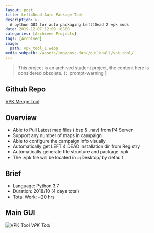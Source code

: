 ```yaml
---
layout: post
title: Left4Dead Auto Package Tool
description: >-
  A python GUI for auto packaging Left4Dead 2 vpk mods
date: 2019-12-07 12:09 +0800
categories: [Archived Projects]
tags: [Archived]
image:
  path: vpk_tool_1.webp
media_subpath: /assets/img/post-data/guildhall/vpk-tool/
---
```


>This project is an archived student project, the content here is considered obsolete.
{: .prompt-warning }

## Github Repo
[VPK Merge Tool]

## Overview
- Able to Pull Latest map files (.bsp & .nav) from P4 Server
- Support any number of maps in campaign
- Able to configure the campaign info visually
- Automatically get LEFT 4 DEAD installation dir from Registry
- Automatically generate file structure and package .vpk
- The .vpk file will be located in ~/Desktop/ by default

## Brief
- Language: Python 3.7
- Duration: 2018/10 (4 days total)
- Total Work: ~20 hrs

## Main GUI
![VPK Tool](vpk_tool_1.webp)
_VPK Tool_

[VPK Merge Tool]: https://github.com/reforia/VPKMergeTool/